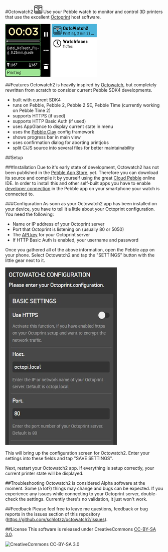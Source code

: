 #Octowatch2 ![Octowatch2 logo](https://github.com/schlotzz/octowatch2/blob/master/resources/images/icon_menu.png "Octowatch2 logo")
Use your Pebble watch to monitor and control 3D printers that use the excellent [Octoprint](http://octoprint.org/) host software.

![Octowatch2 screenshot](https://github.com/schlotzz/octowatch2/blob/master/screenshots/octowatch2-main-window.png "Screenshot Octowatch2 main window") ![Octowatch2 screenshot](https://github.com/schlotzz/octowatch2/blob/master/screenshots/octowatch2-appmenu.png "Screenshot Pebble app menu")

##Features
Octowatch2 is heavily inspired by [Octowatch](https://github.com/jjg/octowatch), but completely rewritten from scratch to consider current Pebble SDK4 developments.

* built with current SDK4
* runs on Pebble, Pebble 2, Pebble 2 SE, Pebble Time (currently working on Pebble Time 2)
* supports HTTPS (if used)
* supports HTTP Basic Auth (if used)
* uses AppGlance to display current state in menu
* uses the [Pebble Clay](https://github.com/pebble/clay) config framework
* shows progress bar in main view
* uses confirmation dialog for aborting printjobs
* split C/JS source into several files for better maintainability


##Setup

###Installation
Due to it's early state of development, Octowatch2 has not been published in the [Pebble App Store](https://apps.getpebble.com), yet. Therefore you can download its source and compile it by yourself using the great [Cloud Pebble](https://cloudpebble.net/) online IDE. In order to install this and other self-built apps you have to enable [developer connection](https://developer.pebble.com/guides/tools-and-resources/developer-connection/) in the Pebble app on your smartphone your watch is connected to.

###Configuration
As soon as your Octowatch2 app has been installed on your device, you have to tell it a little about your Octoprint configuration. You need the following:

* Name or IP address of your Octoprint server
* Port that Octoprint is listening on (usually 80 or 5050)
* The [API key](http://docs.octoprint.org/en/master/api/general.html#authorization) for your Octoprint server
* If HTTP Basic Auth is enabled, your username and password

Once you gathered all of the above information, open the Pebble app on your phone. Select Octowatch2 and tap the "SETTINGS" button with the little gear next to it.

![Pebble App Config](https://github.com/schlotzz/octowatch2/blob/master/screenshots/octowatch2-setup.jpg "Pebble App Config")

This will bring up the configuration screen for Octowatch2. Enter your settings into these fields and tap "SAVE SETTINGS".

Next, restart your Octowatch2 app. If everything is setup correctly, your current printer state will be displayed.

##Troubleshooting
Octowatch2 is considered Alpha software at the moment. Some (a lot?) things may change and bugs can be expected. If you experience any issues while connecting to your Octoprint server, double-check the settings. Currently there's no validation, it just won't work.

##Feedback
Please feel free to leave me questions, feedback or bug reports in the issues section of this repository (https://github.com/schlotzz/octowatch2/issues).

##License
This software is released under CreativeCommons [CC-BY-SA 3.0](http://creativecommons.org/licenses/by-sa/3.0/).

![CreativeCommons CC-BY-SA 3.0](https://i.creativecommons.org/l/by-sa/3.0/88x31.png "CreativeCommons CC-BY-SA 3.0")
